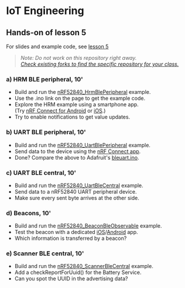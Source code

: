 # IoT Engineering
## Hands-on of lesson 5
For slides and example code, see [lesson 5](../../../fhnw-iot/blob/master/05/README.md)

> *Note: Do not work on this repository right away.*<br/>
> *[Check existing forks to find the specific repository for your class.](../../network/members)*

### a) HRM BLE peripheral, 10'
* Build and run the [nRF52840_HrmBlePeripheral](https://github.com/tamberg/fhnw-iot/blob/master/05/Arduino/nRF52840_HrmBlePeripheral/nRF52840_HrmBlePeripheral.ino) example.
* Use the .ino link on the page to get the example code.
* Explore the HRM example using a smartphone app.<br/>(Try [nRF Connect for Android](https://play.google.com/store/apps/details?id=no.nordicsemi.android.mcp) or [iOS](https://apps.apple.com/us/app/nrf-connect/id1054362403).)
* Try to enable notifications to get value updates.

### b) UART BLE peripheral, 10'
* Build and run the [nRF52840_UartBlePeripheral](https://github.com/tamberg/fhnw-iot/blob/master/05/Arduino/nRF52840_UartBlePeripheral/nRF52840_UartBlePeripheral.ino) example.
* Send data to the device using the [nRF Connect app](https://www.nordicsemi.com/Software-and-Tools/Development-Tools/nRF-Connect-for-mobile).
* Done? Compare the above to Adafruit's [bleuart.ino](https://github.com/adafruit/Adafruit_nRF52_Arduino/blob/master/libraries/Bluefruit52Lib/examples/Peripheral/bleuart/bleuart.ino).

### c) UART BLE central, 10'
* Build and run the [nRF52840_UartBleCentral](https://github.com/tamberg/fhnw-iot/blob/master/05/Arduino/nRF52840_UartBleCentral/nRF52840_UartBleCentral.ino) example.
* Send data to a nRF52840 UART peripheral device.
* Make sure every sent byte arrives at the other side.

### d) Beacons, 10'
* Build and run the [nRF52840_BeaconBleObservable](https://github.com/tamberg/fhnw-iot/blob/master/05/Arduino/nRF52840_BeaconBleObservable/nRF52840_BeaconBleObservable.ino) example.
* Test the beacon with a dedicated [iOS](https://itunes.apple.com/app/nrf-beacons/id879614768?mt=8)/[Android](https://play.google.com/store/apps/details?id=no.nordicsemi.android.nrfbeacon) app.
* Which information is transferred by a beacon?

### e) Scanner BLE central, 10'
* Build and run the [nRF52840_ScannerBleCentral](https://github.com/tamberg/fhnw-iot/blob/master/05/Arduino/nRF52840_ScannerBleCentral/nRF52840_ScannerBleCentral.ino) example.
* Add a checkReportForUuid() for the Battery Service.
* Can you spot the UUID in the advertising data?
